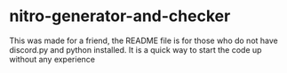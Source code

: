 # nitro-generator-and-checker
This was made for a friend, the README file is for those who do not have discord.py and python installed. It is a quick way to start the code up without any experience
